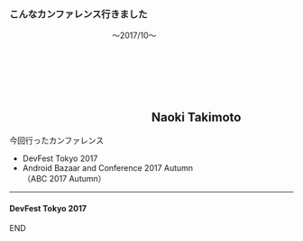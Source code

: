 ### こんなカンファレンス行きました
　　　　　　　　　　　　　〜2017/10〜
　  

　  
　  
　  
　　　　　　　　　　　　Naoki Takimoto
---
今回行ったカンファレンス
　  

* DevFest Tokyo 2017
* Android Bazaar and Conference 2017 Autumn<br>（ABC 2017 Autumn）

---
#### DevFest Tokyo 2017



END